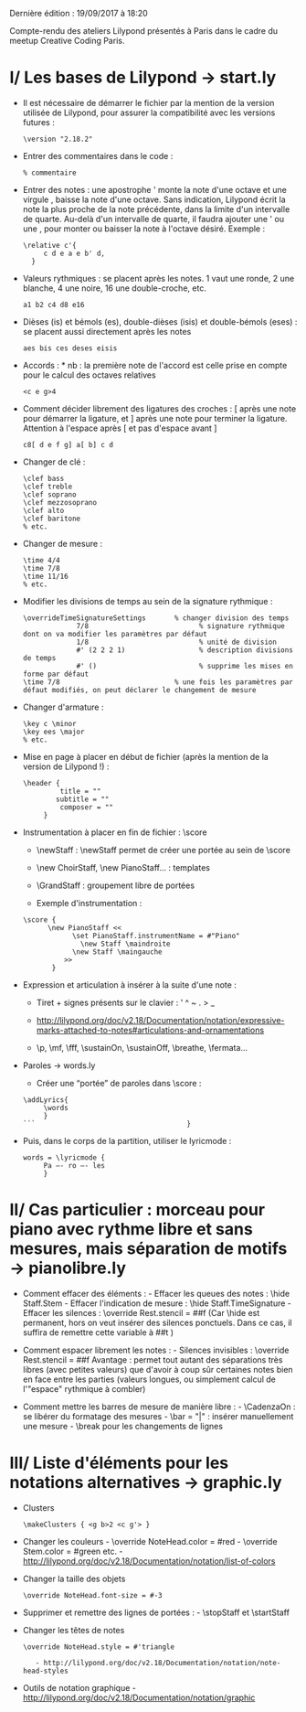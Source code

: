 Dernière édition : 19/09/2017 à 18:20

Compte-rendu des ateliers Lilypond présentés à Paris dans le cadre du meetup Creative Coding Paris. 


# I/ Les bases de Lilypond   →   start.ly

- Il est nécessaire de démarrer le fichier par la mention de la version utilisée de Lilypond, pour assurer la compatibilité avec les versions futures :

   ``` 
   \version "2.18.2"
   ```

- Entrer des commentaires dans le code : 

   ```
   % commentaire
   ```

- Entrer des notes :
une apostrophe ' monte la note d'une octave et une virgule 
, baisse la note d'une octave. Sans indication, Lilypond écrit la note la plus proche de la note précédente, dans la limite d'un intervalle de quarte. Au-delà d'un intervalle de quarte, il faudra ajouter une ' ou une , pour monter ou baisser la note à l'octave désiré.
                          Exemple :

   ```  
   \relative c'{
        c d e a e b' d,                           
     }
   ```

- Valeurs rythmiques : se placent après les notes. 1 vaut une ronde, 2 une blanche, 4 une noire, 16 une double-croche, etc.

   ``` 
   a1 b2 c4 d8 e16
   ```

- Dièses (is) et bémols (es), double-dièses (isis) et double-bémols (eses) : se placent aussi directement après les notes

   ``` 
   aes bis ces deses eisis
   ```

- Accords : 
		* nb : la première note de l'accord est celle prise en compte pour le calcul des octaves relatives

   ```
   <c e g>4
   ```

- Comment décider librement des ligatures des croches : [ après une note pour démarrer la ligature, et ] après une note pour terminer la ligature. Attention à l'espace après [ et pas d'espace avant ]
   ```
   c8[ d e f g] a[ b] c d 
   ```

- Changer de clé :
   ``` 
  \clef bass
  \clef treble
  \clef soprano
  \clef mezzosoprano
  \clef alto
  \clef baritone
  % etc.
  ```

 - Changer de mesure : 
   ```
   \time 4/4
   \time 7/8
   \time 11/16
   % etc.
   ```

- Modifier les divisions de temps au sein de la signature rythmique :

   ```
   \overrideTimeSignatureSettings       % changer division des temps
    			7/8                           % signature rythmique dont on va modifier les paramètres par défaut
    			1/8                           % unité de division
    			#' (2 2 2 1)                  % description divisions de temps
    			#' ()                         % supprime les mises en forme par défaut
   \time 7/8                            % une fois les paramètres par défaut modifiés, on peut déclarer le changement de mesure
   ```

- Changer d'armature :
   ```
   \key c \minor
   \key ees \major
   % etc.
   ```


- Mise en page à placer en début de fichier (après la mention de la version de Lilypond !) :
   ```
   \header {
	        title = ""
	       subtitle = ""
	        composer = ""
    	}
   ```

- Instrumentation à placer en fin de fichier : \score

     - \newStaff : \newStaff permet de créer une portée au sein de \score
     - \new ChoirStaff, \new PianoStaff... : templates
     - \GrandStaff : groupement libre de portées

     - Exemple d'instrumentation : 

   ```
   \score {
         \new PianoStaff <<
    	       \set PianoStaff.instrumentName = #"Piano"                                            
    		     \new Staff \maindroite
    	       \new Staff \maingauche
             >>
          }
   ```
 

- Expression et articulation à insérer à la suite d'une note :

     - Tiret + signes présents sur le clavier : ' ^ ~ . > _ 

     - http://lilypond.org/doc/v2.18/Documentation/notation/expressive-marks-attached-to-notes#articulations-and-ornamentations

     - \p, \mf, \fff, \sustainOn, \sustainOff, \breathe, \fermata...


- Paroles →  words.ly
     - Créer une “portée” de paroles dans \score : 

   ```
   \addLyrics{ 
        \words
        }
   ```                                     }
   
- Puis, dans le corps de la partition, utiliser le lyricmode : 
   ```
   words = \lyricmode {
        Pa –- ro –- les
        }
   ```
      


# II/ Cas particulier : morceau pour piano avec rythme libre et sans mesures, mais séparation de motifs →  pianolibre.ly

- Comment effacer des éléments :
        - Effacer les queues des notes : \hide Staff.Stem
        - Effacer l'indication de mesure : \hide Staff.TimeSignature
        - Effacer les silences : \override Rest.stencil = ##f                                             		(Car \hide est permanent, hors on veut insérer des silences ponctuels. Dans ce cas, il suffira de remettre cette variable à ##t )

- Comment espacer librement les notes :
        - Silences invisibles : \override Rest.stencil = ##f
		Avantage : permet tout autant des séparations très libres (avec petites valeurs) que d'avoir à coup sûr certaines notes bien en face entre les parties (valeurs longues, ou simplement calcul de l'"espace" rythmique à combler)

- Comment mettre les barres de mesure de manière libre :
        - \CadenzaOn : se libérer du formatage des mesures
        - \bar = "|" : insérer manuellement une mesure
        - \break pour les changements de lignes




# III/ Liste d'éléments pour les notations alternatives →  graphic.ly

- Clusters
   ```
   \makeClusters { <g b>2 <c g'> }
   ```

- Changer les couleurs
         - \override NoteHead.color = #red
         - \override Stem.color = #green
         etc.
         - http://lilypond.org/doc/v2.18/Documentation/notation/list-of-colors

- Changer la taille des objets
   ```
   \override NoteHead.font-size = #-3
   ```

- Supprimer et remettre des lignes de portées :
         - \stopStaff et \startStaff

- Changer les têtes de notes
   ```
   \override NoteHead.style = #'triangle
   ```
         - http://lilypond.org/doc/v2.18/Documentation/notation/note-head-styles

- Outils de notation graphique
         - http://lilypond.org/doc/v2.18/Documentation/notation/graphic
